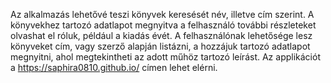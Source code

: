 Az alkalmazás lehetővé teszi könyvek keresését név, illetve cím szerint. A könyvekhez tartozó adatlapot megnyitva a felhasználó további részleteket olvashat el róluk, például a kiadás évét.
A felhasználónak lehetősége lesz könyveket cím, vagy szerző alapján listázni, a hozzájuk tartozó adatlapot megnyitni, ahol megtekintheti az adott műhöz tartozó leírást.
Az applikációt a https://saphira0810.github.io/ címen lehet elérni.
